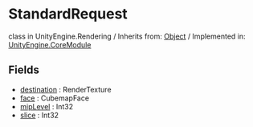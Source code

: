 # StandardRequest
class in UnityEngine.Rendering
 / Inherits from: <a href="https://docs.unity3d.com/6000.0/Documentation/ScriptReference/Object.html">Object</a> / Implemented in: <a href="https://docs.unity3d.com/6000.0/Documentation/ScriptReference/UnityEngine.CoreModule.html">UnityEngine.CoreModule</a>

## Fields
- <a href="https://docs.unity3d.com/6000.0/Documentation/ScriptReference/StandardRequest-destination.html">destination</a> : RenderTexture
- <a href="https://docs.unity3d.com/6000.0/Documentation/ScriptReference/StandardRequest-face.html">face</a> : CubemapFace
- <a href="https://docs.unity3d.com/6000.0/Documentation/ScriptReference/StandardRequest-mipLevel.html">mipLevel</a> : Int32
- <a href="https://docs.unity3d.com/6000.0/Documentation/ScriptReference/StandardRequest-slice.html">slice</a> : Int32
